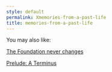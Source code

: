 ```yaml
---
style: default
permalink: Xmemories-from-a-past-life
title: memories-from-a-past-life
---
```

You may also like:

[The Foundation never changes](http://scp-wiki.net/the-foundation-never-changes)

[Prelude: A Terminus](http://scp-wiki.net/prelude-nobody)
